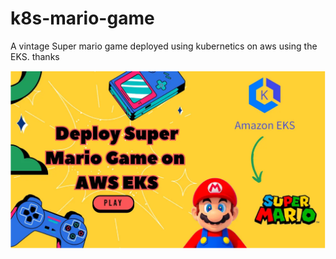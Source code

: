 # k8s-mario-game

A vintage Super mario game deployed using kubernetics on aws using the EKS.
thanks

![Step 3 screenshot](<Screenshot from 2023-12-14 06-51-32.png>)